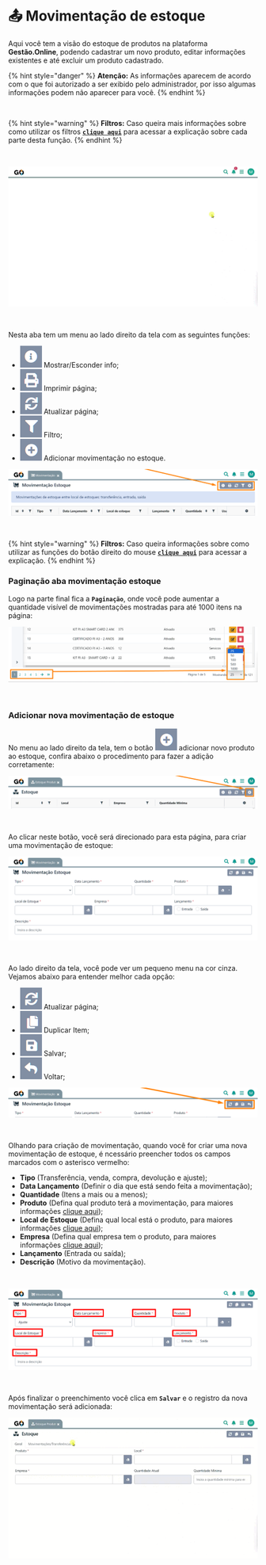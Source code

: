 # 📤 Movimentação de estoque

Aqui você tem a visão do estoque de produtos na plataforma **Gestão.Online**, podendo cadastrar um novo produto, editar informações existentes e até excluir um produto cadastrado.

{% hint style="danger" %}
**Atenção:** As informações aparecem de acordo com o que foi autorizado a ser exibido pelo administrador, por isso algumas informações podem não aparecer para você.
{% endhint %}

<br>

{% hint style="warning" %}
**Filtros:** Caso queira mais informações sobre como utilizar os filtros [**`clique aqui`**](/erp-v2/primeiro_acesso/filtros.md) para acessar a explicação sobre cada parte desta função.
{% endhint %}

<br>

![](/erp-v2/assets/funcionalidades/movimentacao_estoque/aba_movimentacao_estoque.gif)

<br>

Nesta aba tem um menu ao lado direito da tela com as seguintes funções:

- <img src="/erp-v2/assets/icon_exibir.png" alt="" data-size="line"> Mostrar/Esconder info;
- <img src="/erp-v2/assets/icon_imprimir.png" alt="" data-size="line"> Imprimir página;
- <img src="/erp-v2/assets/icon_atualizar.png" alt="" data-size="line"> Atualizar página;
- <img src="/erp-v2/assets/icon_filtro.png" alt="" data-size="line"> Filtro;
- <img src="/erp-v2/assets/icon_add.png" alt="" data-size="line"> Adicionar movimentação no estoque.

![](/erp-v2/assets/funcionalidades/movimentacao_estoque/aba_movimentacao_estoque_menu.png)

<br>

{% hint style="warning" %}
**Filtros:** Caso queira informações sobre como utilizar as funções do botão direito do mouse [**`clique aqui`**](/erp-v2/primeiro_acesso/filtros.md) para acessar a explicação.
{% endhint %}

### Paginação aba movimentação estoque

Logo na parte final fica a **`Paginação`**, onde você pode aumentar a quantidade visível de movimentações mostradas para até 1000 itens na página:

![](/erp-v2/assets/funcionalidades/servicos/aba_servicos_paginacao.png)

<br>

### Adicionar nova movimentação de estoque

No menu ao lado direito da tela, tem o botão <img src="/erp-v2/assets/icon_add.png" alt="" data-size="line"> adicionar novo produto ao estoque, confira abaixo o procedimento para fazer a adição corretamente:

![](/erp-v2/assets/funcionalidades/estoque_produto/aba_estoque_add.png)

<br>

Ao clicar neste botão, você será direcionado para esta página, para criar uma movimentação de estoque:

![](/erp-v2/assets/funcionalidades/movimentacao_estoque/aba_movimentacao_estoque_add_inicio.png)

<br>

Ao lado direito da tela, você pode ver um pequeno menu na cor cinza. Vejamos abaixo para entender melhor cada opção:

- <img src="/erp-v2/assets/icon_atualizar.png" alt="" data-size="line"> Atualizar página;
- <img src="/erp-v2/assets/icon_duplicar.png" alt="" data-size="line"> Duplicar Item;
- <img src="/erp-v2/assets/icon_salvar.png" alt="" data-size="line"> Salvar;
- <img src="/erp-v2/assets/icon_voltar.png" alt="" data-size="line"> Voltar;

![](/erp-v2/assets/funcionalidades/movimentacao_estoque/aba_movimentacao_estoque_add_menu.png)

<br>

Olhando para criação de movimentação, quando você for criar uma nova movimentação de estoque, é ncessário preencher todos os campos marcados com o asterisco vermelho: 

- **Tipo** (Transferência, venda, compra, devolução e ajuste);
- **Data Lançamento** (Definir o dia que está sendo feita a movimentação);
- **Quantidade** (Itens a mais ou a menos);
- **Produto** (Defina qual produto terá a movimentação, para maiores informações [clique aqui](/erp-v2/funcionalidades/produtos_servicos/produtos.md));
- **Local de Estoque** (Defina qual local está o produto, para maiores informações [clique aqui](/erp-v2/funcionalidades/unidades_locais_estoque/local_estoque.md));
- **Empresa** (Defina qual empresa tem o produto, para maiores informações [clique aqui](/erp-v2/funcionalidades/unidades_locais_estoque/unidades_lojas.md));
- **Lançamento** (Entrada ou saída);
- **Descrição** (Motivo da movimentação).

<br>

![](/erp-v2/assets/funcionalidades/movimentacao_estoque/aba_movimentacao_estoque_itens.png)

<br>

Após finalizar o preenchimento você clica em **`Salvar`** e o registro da nova movimentação será adicionada:

![](/erp-v2/assets/funcionalidades/estoque_produto/aba_estoque_add_produto_salvar.gif)

<br>